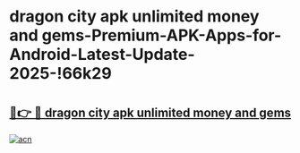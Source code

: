 # dragon city apk unlimited money and gems-Premium-APK-Apps-for-Android-Latest-Update-2025-!66k29

# <h2><a href="https://googleone.com">🔗👉 🔴 dragon city apk unlimited money and gems</a></h2>

[![acn](https://github.com/user-attachments/assets/0f9c940e-d8b0-45ae-aac7-cd30a18b3e1c)](https://googleone.com)

